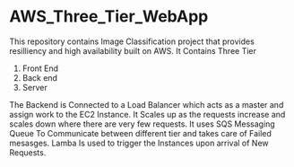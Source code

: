 # AWS_Three_Tier_WebApp

This repository contains Image Classification project that provides resilliency and high availability built on AWS. It Contains Three Tier
1) Front End
2) Back end
3) Server

The Backend is Connected to a Load Balancer which acts as a master and assign work to the EC2 Instance. It Scales up as the requests increase and scales down
where there are very few requests. It uses SQS Messaging Queue To Communicate between different tier and takes care of Failed mesasges. Lamba Is used to trigger the Instances upon arrival of New Requests.
